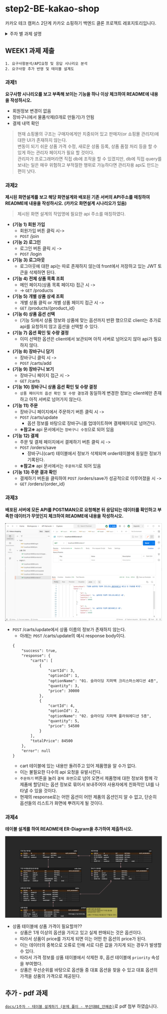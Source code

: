 # step2-BE-kakao-shop
카카오 테크 캠퍼스 2단계 카카오 쇼핑하기 백엔드 클론 프로젝트 레포지토리입니다.

<details>
    <summary>주차 별 과제 설명</summary>

## 1주차

카카오 테크 캠퍼스 2단계 - BE - 1주차 클론 과제
</br>
</br>

### **과제명**
```
1. 요구사항분석/API요청 및 응답 시나리오 분석
2. 요구사항 추가 반영 및 테이블 설계도
```

### **과제 설명**
```
1. 요구사항 시나리오를 보고 부족해 보이는 기능을 하나 이상 체크하여 README에 내용을 작성하시오.
2. 제시된 화면설계를 보고 해당 화면설계와 배포된 기존 서버의 API주소를 매칭하여 README에 내용을 작성하시오. (카카오 화면설계 시나리오가 있음)
3. 배포된 서버에 모든 API를 POSTMAN으로 요청해본 뒤 응답되는 데이터를 확인하고 부족한 데이터가 무엇인지 체크하여 README에 내용을 작성하시오.
4. 테이블 설계를 하여 README에 ER-Diagram을 추가하여 제출하시오.
```

</br>

### **과제 상세 : 수강생들이 과제를 진행할 때, 유념해야할 것**
아래 항목은 반드시 포함하여 과제 수행해주세요!
>- 부족한 기능에 대한 요구사항을 미리 예상할 수 있는가? (예를 들면 상품등록 api가 기존 요구사항에는 없는데 추후 필요하지는 않을지, 이런 부분들을 생각하였는지) 
>- 요구사항에 맞는 API를 분석하고 사용자 시나리오를 설계하였는가? (예를 들어 배포된 서버와 화면 설계를 제시해줄 예정인데, 특정 버튼을 클릭했을 때 어떤 API가 호출되어야 할지를 아는지)
>- 응답되는 데이터가 프론트앤드 화면에 모두 반영될 수 있는지를 체크하였는가?(예를 들어 배송관련 비용이 있는데, 이런것들이 API에는 없는데 이런 부분을 캐치할 수 있는지)
>- 테이블 설계가 모든 API를 만족할 수 있게 나왔는가? (테이블이 효율적으로 나왔는가 보다는 해당 테이블로 요구사항을 만족할 수 있는지에 대한 여부만)
>- 테이블명이 이해하기 쉽게 만들어졌는가? (상품테이블이 product이면 이해하기 쉽지만, material이라고 하면 이해하기 어렵기 때문)

</br>

### **코드리뷰 관련: PR시, 아래 내용을 포함하여 코멘트 남겨주세요.**
**1. PR 제목과 내용을 아래와 같이 작성 해주세요.**

>- PR 제목 : 부산대BE_라이언_1주차 과제

</br>

**2. PR 내용 :**

>- 코드 작성하면서 어려웠던 점
>- 코드 리뷰 시, 멘토님이 중점적으로 리뷰해줬으면 하는 부분

## 2주차

카카오 테크 캠퍼스 2단계 - BE - 2주차 클론 과제
</br>
</br>

### **과제명**
```
1. 전체 API 주소 설계
2. Mock API Controller 구현
```

### **과제 설명**
```
1. API주소를 설계하여 README에 내용을 작성하시오.
2. 가짜 데이터를 설계하여 응답하는 스프링부트 컨트롤러를 작성하고 소스코드를 업로드하시오.
```

</br>

### **과제 상세 : 수강생들이 과제를 진행할 때, 유념해야할 것**
아래 항목은 반드시 포함하여 과제 수행해주세요!
>- 전체 API 주소 설계가 RestAPI 맞게 설계되었는가? (예를 들어 배포된 서버는 POST와 GET으로만 구현되었는데, 학생들은 PUT과 DELETE도 배울 예정이라 이부분이 반영되었고, 주소가 RestAPI에 맞게 설계되었는지)
>- 가짜 데이터를 설계하여 Mock API를 잘 구현하였는가? (예를 들어 DB연결없이 컨트롤러만 만들어서 배포된 서버의 응답과 동일한 형태로 데이터가 응답되는지 여부)
</br>

### **코드리뷰 관련: PR시, 아래 내용을 포함하여 코멘트 남겨주세요.**
**1. PR 제목과 내용을 아래와 같이 작성 해주세요.**

>- PR 제목 : 부산대BE_라이언_2주차 과제

</br>

**2. PR 내용 :**

>- 코드 작성하면서 어려웠던 점
>- 코드 리뷰 시, 멘토님이 중점적으로 리뷰해줬으면 하는 부분

## 3주차

카카오 테크 캠퍼스 2단계 - BE - 3주차 클론 과제
</br>
</br>

### **과제명**
```
1. 레포지토리 단위테스트
```

### **과제 설명**
```
1. 레포지토리 단위테스트를 구현하여 소스코드를 제출하시오.
2. 쿼리를 테스트하면서 가장 좋은 쿼리를 작성해보시오.
```

</br>

### **과제 상세 : 수강생들이 과제를 진행할 때, 유념해야할 것**
아래 항목은 반드시 포함하여 과제 수행해주세요!
>- 레포지토리 단위테스트가 구현되었는가?
>- 테스트 메서드끼리 유기적으로 연결되지 않았는가? (테스트는 격리성이 필요하다)
>- Persistene Context를 clear하여서 테스트가 구현되었는가? (더미데이터를 JPA를 이용해서 insert 할 예정인데, 레포지토리 테스트시에 영속화된 데이터 때문에 쿼리를 제대로 보지 못할 수 있기 때문에)
>- 테스트 코드의 쿼리 관련된 메서드가 너무 많은 select를 유발하지 않는지? (적절한 한방쿼리, 효율적인 in query, N+1 문제 등이 해결된 쿼리)
</br>

### **코드리뷰 관련: PR시, 아래 내용을 포함하여 코멘트 남겨주세요.**
**1. PR 제목과 내용을 아래와 같이 작성 해주세요.**

>- PR 제목 : 부산대BE_라이언_3주차 과제

</br>

**2. PR 내용 :**

>- 코드 작성하면서 어려웠던 점
>- 코드 리뷰 시, 멘토님이 중점적으로 리뷰해줬으면 하는 부분

## 4주차

카카오 테크 캠퍼스 2단계 - BE - 4주차 클론 과제
</br>
</br>

### **과제명**
```
1. 컨트롤러 단위 테스트
```

### **과제 설명**
```
1. 컨트롤러 단위테스트를 작성한뒤 소스코드를 업로드하시오.
2. stub을 구현하시오.
```

</br>

### **과제 상세 : 수강생들이 과제를 진행할 때, 유념해야할 것**
아래 항목은 반드시 포함하여 과제 수행해주세요!
>- 컨트롤러 단위테스트가 구현되었는가?
>- Mockito를 이용하여 stub을 구현하였는가?
>- 인증이 필요한 컨트롤러를 테스트할 수 있는가?
>- 200 ok만 체크한 것은 아닌가? (해당 컨트롤러에서 제일 필요한 데이터에 대한 테스트가 구현되었는가?)
</br>

### **코드리뷰 관련: PR시, 아래 내용을 포함하여 코멘트 남겨주세요.**
**1. PR 제목과 내용을 아래와 같이 작성 해주세요.**

>- PR 제목 : 부산대BE_라이언_4주차 과제 

</br>

**2. PR 내용 :**

>- 코드 작성하면서 어려웠던 점
>- 코드 리뷰 시, 멘토님이 중점적으로 리뷰해줬으면 하는 부분

## 5주차

카카오 테크 캠퍼스 2단계 - BE - 5주차 클론 과제
</br>
</br>

### **과제명**
```
1. 실패 단위 테스트
```

### **과제 설명**
```
1. 컨트롤러 단위테스트를 구현하는데, 실패 테스트 코드를 구현하시오.
2. 어떤 문제가 발생할 수 있을지 모든 시나리오를 생각해본 뒤, 실패에 대한 모든 테스트를 구현하시오.
```

</br>

### **과제 상세 : 수강생들이 과제를 진행할 때, 유념해야할 것**
아래 항목은 반드시 포함하여 과제 수행해주세요!
>- 실패 단위 테스트가 구현되었는가?
>- 모든 예외에 대한 실패 테스트가 구현되었는가?
</br>

### **코드리뷰 관련: PR시, 아래 내용을 포함하여 코멘트 남겨주세요.**
**1. PR 제목과 내용을 아래와 같이 작성 해주세요.**

>- PR 제목 : 부산대BE_라이언_5주차 과제

</br>

**2. PR 내용 :**

>- 코드 작성하면서 어려웠던 점
>- 코드 리뷰 시, 멘토님이 중점적으로 리뷰해줬으면 하는 부분

## 6주차

카카오 테크 캠퍼스 2단계 - BE - 6주차 클론 과제
</br>
</br>

### **과제명**
```
1. 카카오 클라우드 배포
```

### **과제 설명**
```
1. 통합테스트를 구현하시오.
2. API문서를 구현하시오. (swagger, restdoc, word로 직접 작성, 공책에 적어서 제출 등 모든 방법이 다 가능합니다)
3. 프론트앤드에 입장을 생각해본뒤 어떤 문서를 가장 원할지 생각해본뒤 API문서를 작성하시오.
4. 카카오 클라우드에 배포하시오.
5. 배포한 뒤 서비스 장애가 일어날 수 있으니, 해당 장애에 대처할 수 있게 로그를 작성하시오. (로그는 DB에 넣어도 되고, 외부 라이브러리를 사용해도 되고, 파일로 남겨도 된다 - 단 장애 발생시 확인을 할 수 있어야 한다)
```

</br>

### **과제 상세 : 수강생들이 과제를 진행할 때, 유념해야할 것**
아래 항목은 반드시 포함하여 과제 수행해주세요!
>- 통합테스트가 구현되었는가?
>- API문서가 구현되었는가?
>- 배포가 정상적으로 되었는가?
>- 서비스에 문제가 발생했을 때, 로그를 통해 문제를 확인할 수 있는가?
</br>

## **코드리뷰 관련: PR시, 아래 내용을 포함하여 코멘트 남겨주세요.**
**1. PR 제목과 내용을 아래와 같이 작성 해주세요.**

>- PR 제목 : 부산대BE_라이언_6주차 과제

</br>

**2. PR 내용 :**

>- 코드 작성하면서 어려웠던 점
>- 코드 리뷰 시, 멘토님이 중점적으로 리뷰해줬으면 하는 부분

</details>

## WEEK1 과제 제출
```
1. 요구사항분석/API요청 및 응답 시나리오 분석
2. 요구사항 추가 반영 및 테이블 설계도
```

### 과제1

**요구사항 시나리오를 보고 부족해 보이는 기능을 하나 이상 체크하여 README에 내용을 작성하시오.**

- 회원정보 변경이 없음
- 장바구니에서 물품삭제(0개로 만들기)가 안됨
- 결제 내역 확인

> 현재 쇼핑몰의 구조는 구매자에게만 치중되어 있고 판매자(or 쇼핑몰 관리자)에 대한 UI가 존재하지 않는다.  
> 변동이 되기 쉬운 상품 가격 수정, 새로운 상품 등록, 상품 품절 처리 등을 할 수 있게 하는 관리자 페이지가 필요 할 것이다.  
> 관리자가 프로그래머라면 직접 db에 조작을 할 수 있겠지만, db에 직접 query를 보내는 일은 매우 위험하고 부적절한 행위로 가능하다면 관리자용 api도 만드는 편이 낫다.

### 과제2

**제시된 화면설계를 보고 해당 화면설계와 배포된 기존 서버의 API주소를 매칭하여 README에 내용을 작성하시오. (카카오 화면설계 시나리오가 있음)**

> 제시된 화면 설계의 작업명에 필요한 api 주소를 매칭하였다.

- **(기능 1) 회원 가입**
    - 회원가입 버튼 클릭 시->
    - `POST` /join
- **(기능 2) 로그인**
    - 로그인 버튼 클릭 시 ->
    - `POST` /login
- **(기능 3) 로그아웃**
    - 로그아웃에 대한 api는 따로 존재하지 않는데 front에서 저장하고 있는 JWT 토큰을 삭제하면 된다.
- **(기능 4) 전체 상품 목록 조회**
    - 메인 페이지(상품 목록 페이지) 접근 시 ->
    - -> `GET` /products
- **(기능 5) 개별 상품 상세 조회**
    - 개별 상품 클릭 or 개별 상품 페이지 접근 시 ->
    - `GET` /products/{product_id}
- **(기능 6) 상품 옵션 선택**
    - (기능 5)에서 상품 정보와 상품에 맞는 옵션까지 반환 했으므로 client는 추가로 api를 요청하지 않고 옵션을 선택할 수 있다.
- **(기능 7) 옵션 확인 및 수량 결정**
    - 이미 선택한 옵션은 client에서 보관되며 아직 서버로 넘어오지 않아 api가 필요하지 않다.
- **(기능 8) 장바구니 담기**
    - 장바구니 클릭 시 ->
    - `POST` /carts/add
- **(기능 9) 장바구니 보기**
    - 장바구니 페이지 접근 시 ->
    - `GET` /carts
- **(기능 10) 장바구니 상품 옵션 확인 및 수량 결정**
    - `상품 페이지의 옵션 확인 및 수량 결정`과 동일하게 변경한 정보는 client에만 존재하고 아직 서버로 넘어가지 않는다.
- **(기능 11) 주문**
    - 장바구니 페이지에서 주문하기 버튼 클릭 시 ->
    - `POST` /carts/update
        - 옵션 정보를 바탕으로 장바구니를 업데이트하며 결제페이지로 넘어간다.
    - **※참고※** api 문서에서는 `장바구니 수정`으로 되어 있음
- **(기능 12) 결제**
    - 주문 및 결제 페이지에서 결제하기 버튼 클릭 시 ->
    - `POST` /orders/save
        - 장바구니(cart) 테이블에서 정보가 삭제되며 order테이블에 동일한 정보가 기록된다.
    - **※참고※** api 문서에서는 `주문하기`로 되어 있음
- **(기능 13) 주문 결과 확인**
    - 결제하기 버튼을 클릭하여 `POST` /orders/save가 성공적으로 이루어졌을 시 ->
    - `GET` /orders/{order_id}

### 과제3

**배포된 서버에 모든 API를 POSTMAN으로 요청해본 뒤 응답되는 데이터를 확인하고 부족한 데이터가 무엇인지 체크하여 README에 내용을 작성하시오.**

![post man capture](./docs/assets/postman.png)

- `POST` /carts/update에서 상품 이름의 정보가 존재하지 않는다.
    - 아래는 `POST` /carts/update의 예시 response body이다.  
    ```
    {
        "success": true,
        "response": {
            "carts": [
                {
                    "cartId": 3,
                    "optionId": 1,
                    "optionName": "01. 슬라이딩 지퍼백 크리스마스에디션 4종",
                    "quantity": 3,
                    "price": 30000
                },
                {
                    "cartId": 4,
                    "optionId": 2,
                    "optionName": "02. 슬라이딩 지퍼백 플라워에디션 5종",
                    "quantity": 5,
                    "price": 54500
                }
            ],
            "totalPrice": 84500
        },
        "error": null
    }
    ```
    - cart 테이블에 있는 내용만 돌려주고 있어 제품명을 알 수가 없다.
    - 이는 불필요한 다수의 api 요청을 유발시킨다.
    - `주문하기` 버튼을 눌러 `결제 화면`으로 넘어 오면서 제품명에 대한 정보와 함께 각 제품에 할당되는 옵션 정보로 묶어서 보내주어야 사용자에게 친화적인 UI를 나타낼 수 있을 것이다.
    - 현재의 response로는 어떤 옵션이 어떤 제품의 옵션인지 알 수 없고, 단순히 옵션들의 리스트가 화면에 뿌려지게 될 것이다.

### 과제4

**테이블 설계를 하여 README에 ER-Diagram을 추가하여 제출하시오.**

![kakaoshop db](./docs/assets/kakaoshop_db.png)

- 상품 테이블에 상품 가격이 필요할까??
    - 상품은 1개 이상의 옵션을 가지고 있고 실제 판매되는 것은 옵션이다.
    - 따라서 상품이 price를 가지게 되면 이는 어떤 한 옵션의 price가 된다.
    - 이는 데이터의 중복으로 오류로 인해 서로 다른 값을 가지게 되는 경우가 발생할 수 있다.
    - 따라서 가격 정보를 상품 테이블에서 삭제한 후, 옵션 테이블에 `priority` 속성을 부여했다.
    - 상품은 우선순위를 바탕으로 옵션들 중 대표 옵션을 찾을 수 있고 대표 옵션의 가격을 상품의 가격으로 제공된다.

## 추가 - pdf 과제

[`docs/1주차 - 테이블 설계하기 (문제 풀이 - 부산대BE_안혜준)`](https://github.com/jagaldol/step2-BE-kakao-shop/blob/feat-anhyejun/docs/1주차-테이블_설계하기.pdf)로 pdf 첨부 하였습니다.